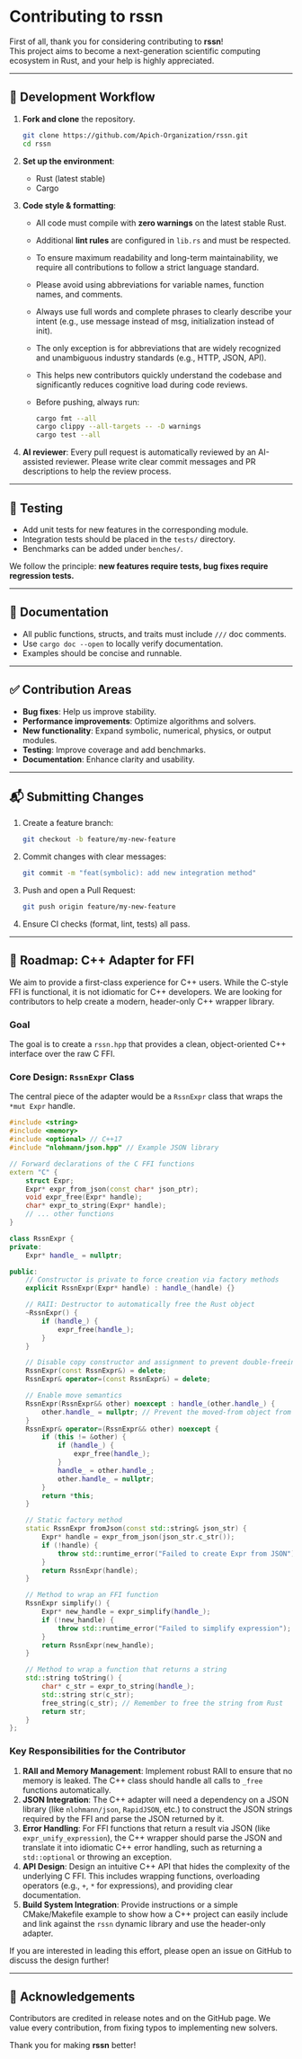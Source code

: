# Contributing to rssn

First of all, thank you for considering contributing to **rssn**!  
This project aims to become a next-generation scientific computing ecosystem in Rust, and your help is highly appreciated.

---

## 🔧 Development Workflow

1. **Fork and clone** the repository.  
   ```bash
   git clone https://github.com/Apich-Organization/rssn.git
   cd rssn
   ````

2. **Set up the environment**:

   * Rust (latest stable)
   * Cargo

3. **Code style & formatting**:

   * All code must compile with **zero warnings** on the latest stable Rust.
   * Additional **lint rules** are configured in `lib.rs` and must be respected.
   * To ensure maximum readability and long-term maintainability, we require all contributions to follow a strict language standard.
   * Please avoid using abbreviations for variable names, function names, and comments.
   * Always use full words and complete phrases to clearly describe your intent (e.g., use message instead of msg, initialization instead of init).
   * The only exception is for abbreviations that are widely recognized and unambiguous industry standards (e.g., HTTP, JSON, API).
   * This helps new contributors quickly understand the codebase and significantly reduces cognitive load during code reviews.
   * Before pushing, always run:

     ```bash
     cargo fmt --all
     cargo clippy --all-targets -- -D warnings
     cargo test --all
     ```

4. **AI reviewer**:
   Every pull request is automatically reviewed by an AI-assisted reviewer.
   Please write clear commit messages and PR descriptions to help the review process.

---

## 🧪 Testing

* Add unit tests for new features in the corresponding module.
* Integration tests should be placed in the `tests/` directory.
* Benchmarks can be added under `benches/`.

We follow the principle: **new features require tests, bug fixes require regression tests.**

---

## 📖 Documentation

* All public functions, structs, and traits must include `///` doc comments.
* Use `cargo doc --open` to locally verify documentation.
* Examples should be concise and runnable.

---

## ✅ Contribution Areas

* **Bug fixes**: Help us improve stability.
* **Performance improvements**: Optimize algorithms and solvers.
* **New functionality**: Expand symbolic, numerical, physics, or output modules.
* **Testing**: Improve coverage and add benchmarks.
* **Documentation**: Enhance clarity and usability.

---

## 📬 Submitting Changes

1. Create a feature branch:

   ```bash
   git checkout -b feature/my-new-feature
   ```

2. Commit changes with clear messages:

   ```bash
   git commit -m "feat(symbolic): add new integration method"
   ```

3. Push and open a Pull Request:

   ```bash
   git push origin feature/my-new-feature
   ```

4. Ensure CI checks (format, lint, tests) all pass.

---

## 🚀 Roadmap: C++ Adapter for FFI

We aim to provide a first-class experience for C++ users. While the C-style FFI is functional, it is not idiomatic for C++ developers. We are looking for contributors to help create a modern, header-only C++ wrapper library.

### Goal

The goal is to create a `rssn.hpp` that provides a clean, object-oriented C++ interface over the raw C FFI.

### Core Design: `RssnExpr` Class

The central piece of the adapter would be a `RssnExpr` class that wraps the `*mut Expr` handle.

```cpp
#include <string>
#include <memory>
#include <optional> // C++17
#include "nlohmann/json.hpp" // Example JSON library

// Forward declarations of the C FFI functions
extern "C" {
    struct Expr;
    Expr* expr_from_json(const char* json_ptr);
    void expr_free(Expr* handle);
    char* expr_to_string(Expr* handle);
    // ... other functions
}

class RssnExpr {
private:
    Expr* handle_ = nullptr;

public:
    // Constructor is private to force creation via factory methods
    explicit RssnExpr(Expr* handle) : handle_(handle) {}

    // RAII: Destructor to automatically free the Rust object
    ~RssnExpr() {
        if (handle_) {
            expr_free(handle_);
        }
    }

    // Disable copy constructor and assignment to prevent double-freeing
    RssnExpr(const RssnExpr&) = delete;
    RssnExpr& operator=(const RssnExpr&) = delete;

    // Enable move semantics
    RssnExpr(RssnExpr&& other) noexcept : handle_(other.handle_) {
        other.handle_ = nullptr; // Prevent the moved-from object from freeing the handle
    }
    RssnExpr& operator=(RssnExpr&& other) noexcept {
        if (this != &other) {
            if (handle_) {
                expr_free(handle_);
            }
            handle_ = other.handle_;
            other.handle_ = nullptr;
        }
        return *this;
    }

    // Static factory method
    static RssnExpr fromJson(const std::string& json_str) {
        Expr* handle = expr_from_json(json_str.c_str());
        if (!handle) {
            throw std::runtime_error("Failed to create Expr from JSON");
        }
        return RssnExpr(handle);
    }

    // Method to wrap an FFI function
    RssnExpr simplify() {
        Expr* new_handle = expr_simplify(handle_);
        if (!new_handle) {
            throw std::runtime_error("Failed to simplify expression");
        }
        return RssnExpr(new_handle);
    }

    // Method to wrap a function that returns a string
    std::string toString() {
        char* c_str = expr_to_string(handle_);
        std::string str(c_str);
        free_string(c_str); // Remember to free the string from Rust
        return str;
    }
};
```

### Key Responsibilities for the Contributor

1.  **RAII and Memory Management**: Implement robust RAII to ensure that no memory is leaked. The C++ class should handle all calls to `_free` functions automatically.
2.  **JSON Integration**: The C++ adapter will need a dependency on a JSON library (like `nlohmann/json`, `RapidJSON`, etc.) to construct the JSON strings required by the FFI and parse the JSON returned by it.
3.  **Error Handling**: For FFI functions that return a result via JSON (like `expr_unify_expression`), the C++ wrapper should parse the JSON and translate it into idiomatic C++ error handling, such as returning a `std::optional` or throwing an exception.
4.  **API Design**: Design an intuitive C++ API that hides the complexity of the underlying C FFI. This includes wrapping functions, overloading operators (e.g., `+`, `*` for expressions), and providing clear documentation.
5.  **Build System Integration**: Provide instructions or a simple CMake/Makefile example to show how a C++ project can easily include and link against the `rssn` dynamic library and use the header-only adapter.

If you are interested in leading this effort, please open an issue on GitHub to discuss the design further!

---

## 🙏 Acknowledgements

Contributors are credited in release notes and on the GitHub page.
We value every contribution, from fixing typos to implementing new solvers.

Thank you for making **rssn** better!

